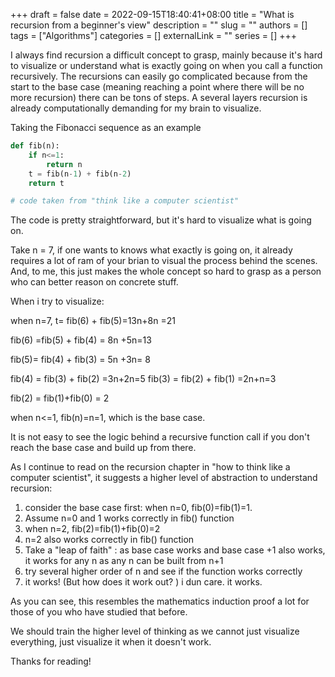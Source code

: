 +++ 
draft = false
date = 2022-09-15T18:40:41+08:00
title = "What is recursion from a beginner's view"
description = ""
slug = ""
authors = []
tags = ["Algorithms"]
categories = []
externalLink = ""
series = []
+++

I always find recursion a difficult concept to grasp, mainly because it's hard to visualize or understand what is exactly going on when you call a function recursively. The recursions can easily go complicated because from the start to the base case (meaning reaching a point where there will be no more recursion) there can be tons of steps. A several layers recursion is already computationally demanding for my brain to visualize. 

Taking the Fibonacci sequence as an example

```python
def fib(n):
    if n<=1:
        return n
    t = fib(n-1) + fib(n-2)
    return t

# code taken from "think like a computer scientist"
```

The code is pretty straightforward, but it's hard to visualize what is going on.

Take n = 7, if one wants to knows what exactly is going on, it already requires a lot of ram of your brian to visual the process behind the scenes. And, to me, this just makes the whole concept so hard to grasp as a person who can better reason on concrete stuff. 

When i try to visualize:

when n=7, t= fib(6) + fib(5)=13n+8n =21

fib(6) =fib(5) + fib(4) = 8n +5n=13

fib(5)= fib(4) + fib(3) = 5n +3n= 8

fib(4) = fib(3) + fib(2) =3n+2n=5
fib(3) = fib(2) + fib(1) =2n+n=3

fib(2) = fib(1)+fib(0) = 2

when n<=1, fib(n)=n=1, which is the base case.

It is not easy to see the logic behind a recursive function call if you don't reach the base case and build up from there. 

As I continue to read on the recursion chapter in "how to think like a computer scientist", it suggests a higher level of abstraction to understand recursion:

1. consider the base case first: when n=0, fib(0)=fib(1)=1. 
2. Assume n=0 and 1 works correctly in fib() function
3. when n=2, fib(2)=fib(1)+fib(0)=2
4. n=2 also works correctly in fib() function
5. Take a "leap of faith" : as base case works and base case +1 also works, it works for any n as any n can be built from n+1
6. try several higher order of n and see if the function works correctly
7. it works! (But how does it work out? ) i dun care. it works.

As you can see, this resembles the mathematics induction proof a lot for those of you who have studied that before. 

We should train the higher level of thinking as we cannot just visualize everything, just visualize it when it doesn't work.

Thanks for reading!
